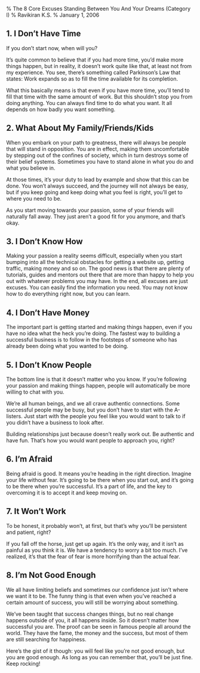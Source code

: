% The 8 Core Excuses Standing Between You And Your Dreams (Category I)
% Ravikiran K.S.
% January 1, 2006

## 1\. I Don’t Have Time

If you don’t start now, when will you?

It’s quite common to believe that if you had more time, you’d make more
things happen, but in reality, it doesn’t work quite like that, at least
not from my experience. You see, there’s something called Parkinson’s
Law that states: Work expands so as to fill the time available for its
completion.

What this basically means is that even if you have more time, you’ll
tend to fill that time with the same amount of work. But this shouldn’t
stop you from doing anything. You can always find time to do what you
want. It all depends on how badly you want something.

## 2\. What About My Family/Friends/Kids

When you embark on your path to greatness, there will always be people
that will stand in opposition. You are in effect, making them
uncomfortable by stepping out of the confines of society, which in turn
destroys some of their belief systems. Sometimes you have to stand alone
in what you do and what you believe in.

At those times, it’s your duty to lead by example and show that this can
be done. You won’t always succeed, and the journey will not always be
easy, but if you keep going and keep doing what you feel is right,
you’ll get to where you need to be.

As you start moving towards your passion, some of your friends will
naturally fall away. They just aren’t a good fit for you anymore, and
that’s okay.

## 3\. I Don’t Know How

Making your passion a reality seems difficult, especially when you start
bumping into all the technical obstacles for getting a website up,
getting traffic, making money and so on. The good news is that there are
plenty of tutorials, guides and mentors out there that are more than
happy to help you out with whatever problems you may have. In the end,
all excuses are just excuses. You can easily find the information you
need. You may not know how to do everything right now, but you can
learn.

## 4\. I Don’t Have Money

The important part is getting started and making things happen, even if
you have no idea what the heck you’re doing. The fastest way to building
a successful business is to follow in the footsteps of someone who has
already been doing what you wanted to be doing.

## 5\. I Don’t Know People

The bottom line is that it doesn’t matter who you know. If you’re
following your passion and making things happen, people will
automatically be more willing to chat with you.

We’re all human beings, and we all crave authentic connections. Some
successful people may be busy, but you don’t have to start with the
A-listers. Just start with the people you feel like you would want to
talk to if you didn’t have a business to look after.

Building relationships just because doesn’t really work out. Be
authentic and have fun. That’s how you would want people to approach
you, right?

## 6\. I’m Afraid

Being afraid is good. It means you’re heading in the right direction.
Imagine your life without fear. It’s going to be there when you start
out, and it’s going to be there when you’re successful. It’s a part of
life, and the key to overcoming it is to accept it and keep moving on.

## 7\. It Won’t Work

To be honest, it probably won’t, at first, but that’s why you’ll be
persistent and patient, right?

If you fall off the horse, just get up again. It’s the only way, and it
isn’t as painful as you think it is. We have a tendency to worry a bit
too much. I’ve realized, it’s that the fear of fear is more horrifying
than the actual fear.

## 8\. I’m Not Good Enough

We all have limiting beliefs and sometimes our confidence just isn’t
where we want it to be. The funny thing is that even when you’ve reached
a certain amount of success, you will still be worrying about something.

We’ve been taught that success changes things, but no real change
happens outside of you, it all happens inside. So it doesn’t matter how
successful you are. The proof can be seen in famous people all around
the world. They have the fame, the money and the success, but most of
them are still searching for happiness.

Here’s the gist of it though: you will feel like you’re not good enough,
but you are good enough. As long as you can remember that, you’ll be
just fine. Keep rocking\!

